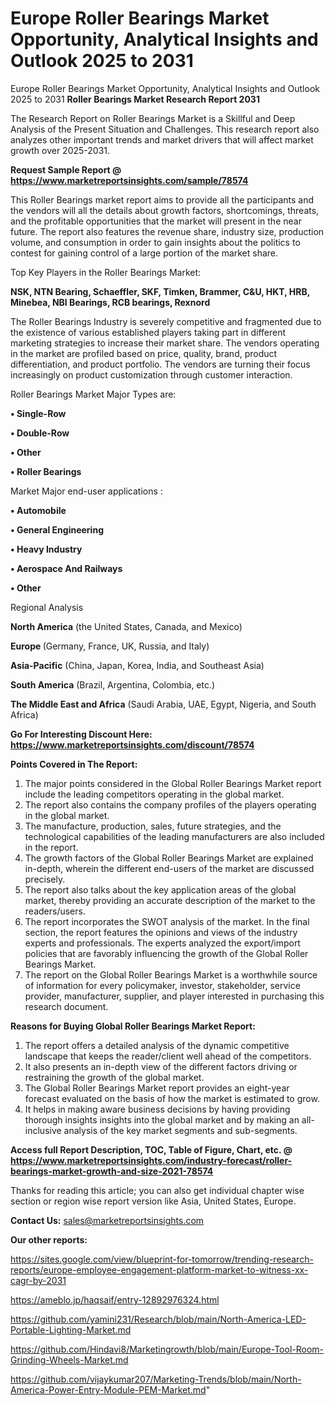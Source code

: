 # Europe Roller Bearings Market Opportunity, Analytical Insights and Outlook 2025 to 2031
Europe Roller Bearings Market Opportunity, Analytical Insights and Outlook 2025 to 2031
<strong>Roller Bearings Market Research Report 2031</strong>

The Research Report on Roller Bearings Market is a Skillful and Deep Analysis of the Present Situation and Challenges. This research report also analyzes other important trends and market drivers that will affect market growth over 2025-2031.

<strong>Request Sample Report @ <a href=https://www.marketreportsinsights.com/sample/78574>https://www.marketreportsinsights.com/sample/78574</a></strong>

This Roller Bearings market report aims to provide all the participants and the vendors will all the details about growth factors, shortcomings, threats, and the profitable opportunities that the market will present in the near future. The report also features the revenue share, industry size, production volume, and consumption in order to gain insights about the politics to contest for gaining control of a large portion of the market share.

Top Key Players in the Roller Bearings Market:

<strong>NSK, NTN Bearing, Schaeffler, SKF, Timken, Brammer, C&U, HKT, HRB, Minebea, NBI Bearings, RCB bearings, Rexnord</strong>

The Roller Bearings Industry is severely competitive and fragmented due to the existence of various established players taking part in different marketing strategies to increase their market share. The vendors operating in the market are profiled based on price, quality, brand, product differentiation, and product portfolio. The vendors are turning their focus increasingly on product customization through customer interaction.

Roller Bearings Market Major Types are:

<strong>• Single-Row

• Double-Row

• Other

• Roller Bearings</strong>

Market Major end-user applications :

<strong>• Automobile

• General Engineering

• Heavy Industry

• Aerospace And Railways

• Other</strong>

Regional Analysis

</u><strong><b>North America</b></strong> (the United States, Canada, and Mexico)

<strong><b>Europe </b></strong>(Germany, France, UK, Russia, and Italy)

<strong><b>Asia-Pacific</b></strong> (China, Japan, Korea, India, and Southeast Asia)

<strong><b>South America</b></strong> (Brazil, Argentina, Colombia, etc.)

<strong><b>The Middle East and Africa</b></strong> (Saudi Arabia, UAE, Egypt, Nigeria, and South Africa)

<strong>Go For Interesting Discount Here: <a href=https://www.marketreportsinsights.com/discount/78574>https://www.marketreportsinsights.com/discount/78574</a></strong>

<strong>Points Covered in The Report:</strong>
<ol>
  <li>The major points considered in the Global Roller Bearings Market report include the leading competitors operating in the global market.</li>
  <li>The report also contains the company profiles of the players operating in the global market.</li>
  <li>The manufacture, production, sales, future strategies, and the technological capabilities of the leading manufacturers are also included in the report.</li>
  <li>The growth factors of the Global Roller Bearings Market are explained in-depth, wherein the different end-users of the market are discussed precisely.</li>
  <li>The report also talks about the key application areas of the global market, thereby providing an accurate description of the market to the readers/users.</li>
  <li>The report incorporates the SWOT analysis of the market. In the final section, the report features the opinions and views of the industry experts and professionals. The experts analyzed the export/import policies that are favorably influencing the growth of the Global Roller Bearings Market.</li>
  <li>The report on the Global Roller Bearings Market is a worthwhile source of information for every policymaker, investor, stakeholder, service provider, manufacturer, supplier, and player interested in purchasing this research document.</li>
</ol>
<strong>Reasons for Buying Global Roller Bearings Market Report:</strong>

<ol>
  <li>The report offers a detailed analysis of the dynamic competitive landscape that keeps the reader/client well ahead of the competitors.</li>
  <li>It also presents an in-depth view of the different factors driving or restraining the growth of the global market.</li>
  <li>The Global Roller Bearings Market report provides an eight-year forecast evaluated on the basis of how the market is estimated to grow.</li>
  <li>It helps in making aware business decisions by having providing thorough insights insights into the global market and by making an all-inclusive analysis of the key market segments and sub-segments.</li>
</ol>
<strong>Access full Report Description, TOC, Table of Figure, Chart, etc. @ <a href=https://www.marketreportsinsights.com/industry-forecast/roller-bearings-market-growth-and-size-2021-78574>https://www.marketreportsinsights.com/industry-forecast/roller-bearings-market-growth-and-size-2021-78574</a></strong>


Thanks for reading this article; you can also get individual chapter wise section or region wise report version like Asia, United States, Europe.

<strong>Contact Us:</strong>
sales@marketreportsinsights.com

<strong>Our other reports:</strong>

<a href=https://sites.google.com/view/blueprint-for-tomorrow/trending-research-reports/europe-employee-engagement-platform-market-to-witness-xx-cagr-by-2031>https://sites.google.com/view/blueprint-for-tomorrow/trending-research-reports/europe-employee-engagement-platform-market-to-witness-xx-cagr-by-2031</a>

<a href=https://ameblo.jp/haqsaif/entry-12892976324.html>https://ameblo.jp/haqsaif/entry-12892976324.html</a>

<a href=https://github.com/yamini231/Research/blob/main/North-America-LED-Portable-Lighting-Market.md>https://github.com/yamini231/Research/blob/main/North-America-LED-Portable-Lighting-Market.md</a>

<a href=https://github.com/Hindavi8/Marketingrowth/blob/main/Europe-Tool-Room-Grinding-Wheels-Market.md>https://github.com/Hindavi8/Marketingrowth/blob/main/Europe-Tool-Room-Grinding-Wheels-Market.md</a>

<a href=https://github.com/vijaykumar207/Marketing-Trends/blob/main/North-America-Power-Entry-Module-PEM-Market.md>https://github.com/vijaykumar207/Marketing-Trends/blob/main/North-America-Power-Entry-Module-PEM-Market.md</a>"
